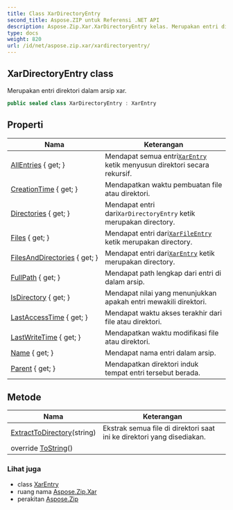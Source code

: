 ```yaml
---
title: Class XarDirectoryEntry
second_title: Aspose.ZIP untuk Referensi .NET API
description: Aspose.Zip.Xar.XarDirectoryEntry kelas. Merupakan entri direktori dalam arsip xar.
type: docs
weight: 820
url: /id/net/aspose.zip.xar/xardirectoryentry/
---
```

## XarDirectoryEntry class

Merupakan entri direktori dalam arsip xar.

```csharp
public sealed class XarDirectoryEntry : XarEntry
```

## Properti

| Nama | Keterangan |
| --- | --- |
| [AllEntries](../../aspose.zip.xar/xardirectoryentry/allentries/) { get; } | Mendapat semua entri[`XarEntry`](../xarentry/) ketik menyusun direktori secara rekursif. |
| [CreationTime](../../aspose.zip.xar/xarentry/creationtime/) { get; } | Mendapatkan waktu pembuatan file atau direktori. |
| [Directories](../../aspose.zip.xar/xardirectoryentry/directories/) { get; } | Mendapat entri dari`XarDirectoryEntry` ketik merupakan directory. |
| [Files](../../aspose.zip.xar/xardirectoryentry/files/) { get; } | Mendapat entri dari[`XarFileEntry`](../xarfileentry/) ketik merupakan directory. |
| [FilesAndDirectories](../../aspose.zip.xar/xardirectoryentry/filesanddirectories/) { get; } | Mendapat entri dari[`XarEntry`](../xarentry/) ketik merupakan directory. |
| [FullPath](../../aspose.zip.xar/xarentry/fullpath/) { get; } | Mendapat path lengkap dari entri di dalam arsip. |
| [IsDirectory](../../aspose.zip.xar/xarentry/isdirectory/) { get; } | Mendapat nilai yang menunjukkan apakah entri mewakili direktori. |
| [LastAccessTime](../../aspose.zip.xar/xarentry/lastaccesstime/) { get; } | Mendapat waktu akses terakhir dari file atau direktori. |
| [LastWriteTime](../../aspose.zip.xar/xarentry/lastwritetime/) { get; } | Mendapatkan waktu modifikasi file atau direktori. |
| [Name](../../aspose.zip.xar/xarentry/name/) { get; } | Mendapat nama entri dalam arsip. |
| [Parent](../../aspose.zip.xar/xarentry/parent/) { get; } | Mendapatkan direktori induk tempat entri tersebut berada. |

## Metode

| Nama | Keterangan |
| --- | --- |
| [ExtractToDirectory](../../aspose.zip.xar/xardirectoryentry/extracttodirectory/)(string) | Ekstrak semua file di direktori saat ini ke direktori yang disediakan. |
| override [ToString](../../aspose.zip.xar/xarentry/tostring/)() |  |

### Lihat juga

* class [XarEntry](../xarentry/)
* ruang nama [Aspose.Zip.Xar](../../aspose.zip.xar/)
* perakitan [Aspose.Zip](../../)


